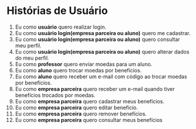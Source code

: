 # Histórias de Usuário

1. Eu como **usuário** quero realizar login.
2. Eu como **usuário login(empresa parceira ou aluno)** quero me cadastrar.
3. Eu como **usuário login(empresa parceira ou aluno)** quero consultar meu perfil.
4. Eu como **usuário login(empresa parceira ou aluno)** quero alterar dados do meu perfil.
5. Eu como **professor** quero enviar moedas para um aluno.
6. Eu como **aluno** quero trocar moedas por benefícios.
7. Eu como **aluno** quero receber um e-mail com código ao trocar moedas por benefícios.
8. Eu como **empresa parceira** quero receber um e-mail quando tiver benefícios trocados por moedas.
9. Eu como **empresa parceira** quero cadastrar meus benefícios.
10. Eu como **empresa parceira** quero editar benefício.
11. Eu como **empresa parceira** quero remover benefícios.
12. Eu como **empresa parceira** quero consultar meus benefícios

